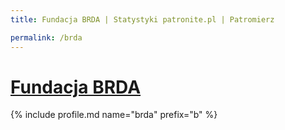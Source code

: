 ```yaml
---
title: Fundacja BRDA | Statystyki patronite.pl | Patromierz

permalink: /brda
---
```


# [Fundacja BRDA](https://patronite.pl/brda)

{% include profile.md name="brda" prefix="b" %}
